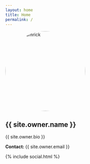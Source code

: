 ```yaml
---
layout: home
title: Home
permalink: /
---
```


<div class="text-center">
    <img style="width: 250px; height: 250px; border-radius: 50%;" src="{{ '/static/images/avatar.jpg' | relative_url }}" alt="Tyler Hamrick">
    <h2>{{ site.owner.name }}</h2>
    <p>{{ site.owner.bio }}</p>
    <p><strong>Contact: </strong> {{ site.owner.email }} </p>
</div>

{% include social.html %}